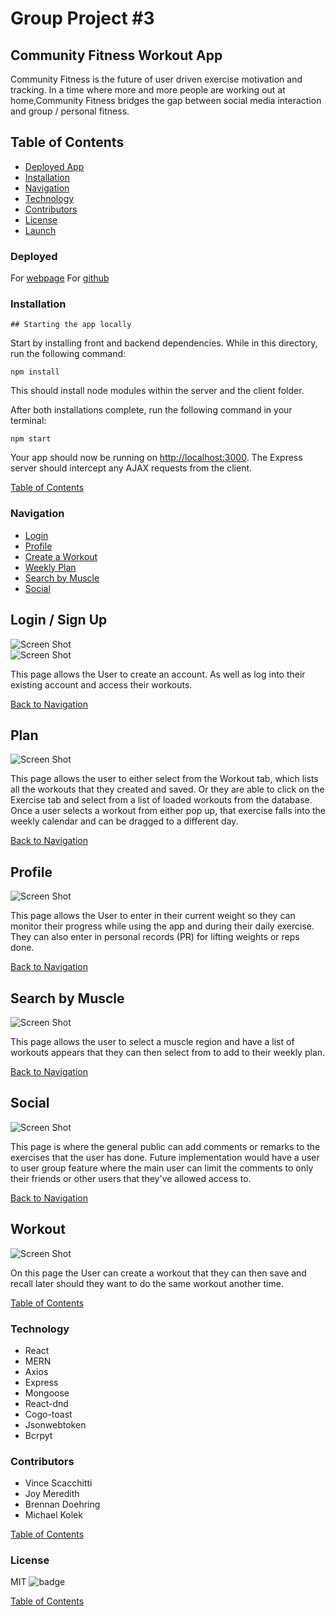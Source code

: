 <!-- TOP -->
# Group Project #3

## Community Fitness Workout App
 Community Fitness is the future of user driven exercise motivation and tracking. In a time where more and more people are working out at home,Community Fitness bridges the gap between social media interaction and group / personal fitness.

## Table of Contents

* [Deployed App](#deployed)
* [Installation](#installation)
* [Navigation](#Navigation)
* [Technology](#technology)
* [Contributors](#contributors)
* [License](#license)
* [Launch](#launch)

### Deployed

For [webpage](https://lit-headland-55854.herokuapp.com/)
For [github](https://github.com/VScacchitti/CommunityFitness-project-3)


### Installation

    ## Starting the app locally

Start by installing front and backend dependencies. While in this directory, run the following command:

```
npm install
```

This should install node modules within the server and the client folder.

After both installations complete, run the following command in your terminal:

```
npm start
```

Your app should now be running on <http://localhost:3000>. The Express server should intercept any AJAX requests from the client.

[Table of Contents](#Table-of-Contents)

### Navigation
* [Login](#login)
* [Profile](#profile)
* [Create a Workout](#workout)
* [Weekly Plan](#plan)
* [Search by Muscle](#search-by-muscle)
* [Social](#social)

## Login / Sign Up
![Screen Shot](https://github.com/VScacchitti/CommunityFitness-project-3/blob/master/ScreenShots/LoginSS.jpg) </br>
![Screen Shot](https://github.com/VScacchitti/CommunityFitness-project-3/blob/master/ScreenShots/SignUpSS.jpg)

This page allows the User to create an account. As well as log into their existing account and access their workouts. 

[Back to Navigation](#Navigation)

## Plan  
![Screen Shot](https://github.com/VScacchitti/CommunityFitness-project-3/blob/master/ScreenShots/PlanSS.jpg)

This page allows the user to either select from the Workout tab, which lists all the workouts that they created and saved. Or they are able to click on the Exercise tab and select from a list of loaded workouts from the database. Once a user selects a workout from either pop up, that exercise falls into the weekly calendar and can be dragged to a different day.

[Back to Navigation](#Navigation)

## Profile 
![Screen Shot](https://github.com/VScacchitti/CommunityFitness-project-3/blob/master/ScreenShots/ProfileSS.jpg)

This page allows the User to enter in their current weight so they can monitor their progress while using the app and during their daily exercise. They can also enter in personal records (PR) for lifting weights or reps done. 

[Back to Navigation](#Navigation)

## Search by Muscle 
![Screen Shot](https://github.com/VScacchitti/CommunityFitness-project-3/blob/master/ScreenShots/MuscleManSS.jpg)

This page allows the user to select a muscle region and have a list of workouts appears that they can then select from to add to their weekly plan.

[Back to Navigation](#Navigation)

## Social 
![Screen Shot](https://github.com/VScacchitti/CommunityFitness-project-3/blob/master/ScreenShots/SocialSS.jpg)

This page is where the general public can add comments or remarks to the exercises that the user has done. Future implementation would have a user to user group feature where the main user can limit the comments to only their friends or other users that they've allowed access to. 

[Back to Navigation](#Navigation)


## Workout 
![Screen Shot](https://github.com/VScacchitti/CommunityFitness-project-3/blob/master/ScreenShots/WorkoutSS.jpg)

On this page the User can create a workout that they can then save and recall later should they want to do the same workout another time.

[Table of Contents](#Table-of-Contents)

### Technology

* React
* MERN
* Axios
* Express
* Mongoose
* React-dnd
* Cogo-toast
* Jsonwebtoken
* Bcrpyt


### Contributors

* Vince Scacchitti </br>
* Joy Meredith </br>
* Brennan Doehring </br>
* Michael Kolek </br>

[Table of Contents](#Table-of-Contents) 

### License
MIT
  ![badge](https://img.shields.io/badge/license-MIT-red) 


[Table of Contents](#Table-of-Contents)
